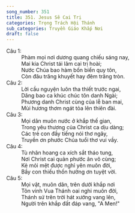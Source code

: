 ```yaml
---
song_number: 351
title: 351. Jesus Sẽ Cai Trị
categories: Trọng Trách Hội Thánh
sub_categories: Truyền Giáo Khắp Nơi
draft: false
---
```

<dl><dt>Câu 1:</dt><dd data-verse="1">Phàm mọi nơi dương quang chiếu sáng nay, <br/>Mai kia Christ tái lâm cai trị hoài; <br/>Nước Chúa bao hàm bốn biển quy tôn, <br/>Còn đâu trăng khuyết hay đêm trăng tròn. </dd><dt>Câu 2:</dt><dd data-verse="2">Lời cầu nguyện luôn tha thiết trước ngai, <br/>Dâng bao ca khúc chúc tôn danh Ngài; <br/>Phương danh Christ cùng của lễ ban mai, <br/>Mùi hương thơm ngát tỏa lên thiên đài. </dd><dt>Câu 3:</dt><dd data-verse="3">Mọi dân muôn nước ở khắp thế gian, <br/>Trong yêu thương của Christ ca dịu dàng; <br/>Các trẻ con đầy tiếng nói thơ ngây, <br/>Truyền ơn phước Chúa tuổi thơ vui vầy. </dd><dt>Câu 4:</dt><dd data-verse="4">Tù nhân hoang ca xích sắt tháo tung, <br/>Nơi Christ cai quản phước ân vô cùng; <br/>Kẻ mỏi mệt được nghỉ yên muôn đời, <br/>Bầy con thiếu thốn hưởng ơn tuyệt vời. </dd><dt>Câu 5:</dt><dd data-verse="5">Mọi vật, muôn dân, trên dưới khắp nơi <br/>Tôn vinh Vua Thánh oai nghi muôn đời, <br/>Thánh sứ trên trời hát xướng vang lên, <br/>Người trên khắp đất đáp vang, "A Men!" </dd></dl>
